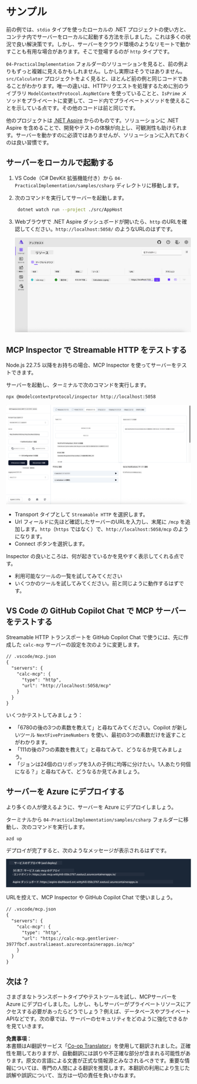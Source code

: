 <!--
CO_OP_TRANSLATOR_METADATA:
{
  "original_hash": "0bc7bd48f55f1565f1d95ccb2c16f728",
  "translation_date": "2025-07-13T23:04:53+00:00",
  "source_file": "04-PracticalImplementation/samples/csharp/README.md",
  "language_code": "ja"
}
-->
# サンプル

前の例では、`stdio` タイプを使ったローカルの .NET プロジェクトの使い方と、コンテナ内でサーバーをローカルに起動する方法を示しました。これは多くの状況で良い解決策です。しかし、サーバーをクラウド環境のようなリモートで動かすことも有用な場合があります。そこで登場するのが `http` タイプです。

`04-PracticalImplementation` フォルダーのソリューションを見ると、前の例よりもずっと複雑に見えるかもしれません。しかし実際はそうではありません。`src/Calculator` プロジェクトをよく見ると、ほとんど前の例と同じコードであることがわかります。唯一の違いは、HTTPリクエストを処理するために別のライブラリ `ModelContextProtocol.AspNetCore` を使っていることと、`IsPrime` メソッドをプライベートに変更して、コード内でプライベートメソッドを使えることを示している点です。その他のコードは前と同じです。

他のプロジェクトは [.NET Aspire](https://learn.microsoft.com/dotnet/aspire/get-started/aspire-overview) からのものです。ソリューションに .NET Aspire を含めることで、開発やテストの体験が向上し、可観測性も助けられます。サーバーを動かすのに必須ではありませんが、ソリューションに入れておくのは良い習慣です。

## サーバーをローカルで起動する

1. VS Code（C# DevKit 拡張機能付き）から `04-PracticalImplementation/samples/csharp` ディレクトリに移動します。
1. 次のコマンドを実行してサーバーを起動します。

   ```bash
    dotnet watch run --project ./src/AppHost
   ```

1. Webブラウザで .NET Aspire ダッシュボードが開いたら、`http` のURLを確認してください。`http://localhost:5058/` のようなURLのはずです。

   ![.NET Aspire Dashboard](../../../../../translated_images/dotnet-aspire-dashboard.0a7095710e9301e90df2efd867e1b675b3b9bc2ccd7feb1ebddc0751522bc37c.ja.png)

## MCP Inspector で Streamable HTTP をテストする

Node.js 22.7.5 以降をお持ちの場合、MCP Inspector を使ってサーバーをテストできます。

サーバーを起動し、ターミナルで次のコマンドを実行します。

```bash
npx @modelcontextprotocol/inspector http://localhost:5058
```

![MCP Inspector](../../../../../translated_images/mcp-inspector.c223422b9b494fb4a518a3b3911b3e708e6a5715069470f9163ee2ee8d5f1ba9.ja.png)

- Transport タイプとして `Streamable HTTP` を選択します。
- Url フィールドに先ほど確認したサーバーのURLを入力し、末尾に `/mcp` を追加します。`http`（`https` ではなく）で、`http://localhost:5058/mcp` のようになります。
- Connect ボタンを選択します。

Inspector の良いところは、何が起きているかを見やすく表示してくれる点です。

- 利用可能なツールの一覧を試してみてください
- いくつかのツールを試してみてください。前と同じように動作するはずです。

## VS Code の GitHub Copilot Chat で MCP サーバーをテストする

Streamable HTTP トランスポートを GitHub Copilot Chat で使うには、先に作成した `calc-mcp` サーバーの設定を次のように変更します。

```jsonc
// .vscode/mcp.json
{
  "servers": {
    "calc-mcp": {
      "type": "http",
      "url": "http://localhost:5058/mcp"
    }
  }
}
```

いくつかテストしてみましょう：

- 「6780の後の3つの素数を教えて」と尋ねてみてください。Copilot が新しいツール `NextFivePrimeNumbers` を使い、最初の3つの素数だけを返すことがわかります。
- 「111の後の7つの素数を教えて」と尋ねてみて、どうなるか見てみましょう。
- 「ジョンは24個のロリポップを3人の子供に均等に分けたい。1人あたり何個になる？」と尋ねてみて、どうなるか見てみましょう。

## サーバーを Azure にデプロイする

より多くの人が使えるように、サーバーを Azure にデプロイしましょう。

ターミナルから `04-PracticalImplementation/samples/csharp` フォルダーに移動し、次のコマンドを実行します。

```bash
azd up
```

デプロイが完了すると、次のようなメッセージが表示されるはずです。

![Azd deployment success](../../../../../translated_images/azd-deployment-success.bd42940493f1b834a5ce6251a6f88966546009b350df59d0cc4a8caabe94a4f1.ja.png)

URLを控えて、MCP Inspector や GitHub Copilot Chat で使いましょう。

```jsonc
// .vscode/mcp.json
{
  "servers": {
    "calc-mcp": {
      "type": "http",
      "url": "https://calc-mcp.gentleriver-3977fbcf.australiaeast.azurecontainerapps.io/mcp"
    }
  }
}
```

## 次は？

さまざまなトランスポートタイプやテストツールを試し、MCPサーバーを Azure にデプロイしました。しかし、もしサーバーがプライベートリソースにアクセスする必要があったらどうでしょう？例えば、データベースやプライベートAPIなどです。次の章では、サーバーのセキュリティをどのように強化できるかを見ていきます。

**免責事項**：  
本書類はAI翻訳サービス「[Co-op Translator](https://github.com/Azure/co-op-translator)」を使用して翻訳されました。正確性を期しておりますが、自動翻訳には誤りや不正確な部分が含まれる可能性があります。原文の言語による文書が正式な情報源とみなされるべきです。重要な情報については、専門の人間による翻訳を推奨します。本翻訳の利用により生じた誤解や誤訳について、当方は一切の責任を負いかねます。